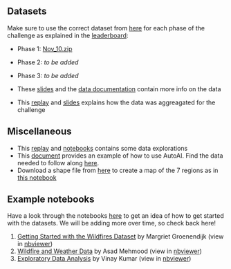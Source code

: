 ## Datasets

Make sure to use the correct dataset from [here](https://github.com/Call-for-Code/Spot-Challenge-Wildfires/tree/main/data) for each phase of the challenge as explained in the [leaderboard](http://ibm.biz/cfcsc-wildfires-lead):

* Phase 1: [Nov_10.zip]()
* Phase 2: *to be added*
* Phase 3: *to be added*

* These [slides](https://github.com/Call-for-Code/Spot-Challenge-Wildfires/blob/main/resources/wildfire-challenge-data-introduction.pdf) and the [data documentation](https://github.com/Call-for-Code/Spot-Challenge-Wildfires/blob/main/data/Readme_Docs_Wildfires-Datasets_2020-11.pdf) contain more info on the data
* This [replay](https://www.crowdcast.io/e/call-for-code-spot-2) and [slides](https://github.com/Call-for-Code/Spot-Challenge-Wildfires/blob/main/resources/call-for-code_wildfire-challenge_slides_30Nov.pdf) explains how the data was aggreagated for the challenge

## Miscellaneous

* This [replay](https://www.crowdcast.io/e/call-for-code-spot) and [notebooks](https://github.com/Call-for-Code/Spot-Challenge-Wildfires/blob/main/notebooks) contains some data explorations
* This [document](https://github.com/Call-for-Code/Spot-Challenge-Wildfires/blob/main/resources/AutoAI_WalkThrough_NSW_Temperature_Data.pdf) provides an example of how to use AutoAI. Find the data needed to follow along [here](https://github.com/Call-for-Code/Spot-Challenge-Wildfires/blob/main/data/misc/NSW_Wildfires_Temperature.csv).
* Download a shape file from [here](https://map.igismap.com/share-map/export-layer/Australia_boundary/13fe9d84310e77f13a6d184dbf1232f3) to create a map of the 7 regions as in [this notebook](https://github.com/Call-for-Code/Spot-Challenge-Wildfires/blob/main/notebooks/EDA_Wildfire%20Prediction_22112020.ipynb) 

## Example notebooks

Have a look through the notebooks [here](https://github.com/Call-for-Code/Spot-Challenge-Wildfires/tree/main/notebooks) to get an idea of how to get started with the datasets. We will be adding more over time, so check back here!

1. [Getting Started with the Wildfires Dataset](https://github.com/Call-for-Code/Spot-Challenge-Wildfires/blob/main/notebooks/wildfire-data-introduction.ipynb) by Margriet Groenendijk (view in [nbviewer](https://nbviewer.jupyter.org/github/Call-for-Code/Spot-Challenge-Wildfires/blob/26c5d48df4ee3318765b9af3cf8db59c74394cc4/notebooks/wildfire-data-introduction.ipynb))
2. [Wildfire and Weather Data](https://github.com/Call-for-Code/Spot-Challenge-Wildfires/blob/main/notebooks/Wildfire%20and%20Weather%20Data.ipynb) by Asad Mehmood (view in [nbviewer](https://nbviewer.jupyter.org/github/Call-for-Code/Spot-Challenge-Wildfires/blob/26c5d48df4ee3318765b9af3cf8db59c74394cc4/notebooks/Wildfire%20and%20Weather%20Data.ipynb))
3. [Exploratory Data Analysis](https://github.com/Call-for-Code/Spot-Challenge-Wildfires/blob/main/notebooks/EDA_Wildfire%20Prediction_22112020.ipynb) by Vinay Kumar (view in [nbviewer](https://nbviewer.jupyter.org/github/Call-for-Code/Spot-Challenge-Wildfires/blob/26c5d48df4ee3318765b9af3cf8db59c74394cc4/notebooks/EDA_Wildfire%20Prediction_22112020.ipynb))

